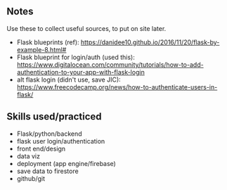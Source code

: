 ## Notes
Use these to collect useful sources, to put on site later.
* Flask blueprints (ref): https://danidee10.github.io/2016/11/20/flask-by-example-8.html#
* Flask blueprint for login/auth (used this): https://www.digitalocean.com/community/tutorials/how-to-add-authentication-to-your-app-with-flask-login
* alt flask login (didn't use, save JIC): https://www.freecodecamp.org/news/how-to-authenticate-users-in-flask/

## Skills used/practiced
* Flask/python/backend
* flask user login/authentication
* front end/design
* data viz
* deployment (app engine/firebase)
* save data to firestore
* github/git
